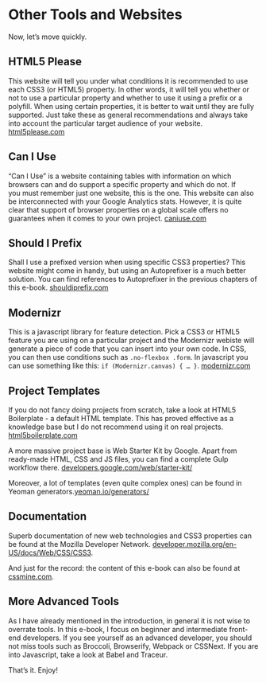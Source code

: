 Other Tools and Websites
========================

Now, let’s move quickly.

HTML5 Please
------------

This website will tell you under what conditions it is recommended to use each
CSS3 (or HTML5) property. In other words, it will tell you whether or not to use
a particular property and whether to use it using a prefix or a polyfill. When
using certain properties, it is better to wait until they are fully supported.
Just take these as general recommendations and always take into account the
particular target audience of your website.
[html5please.com](http://html5please.com)

Can I Use
---------

“Can I Use” is a website containing tables with information on which browsers
can and do support a specific property and which do not. If you must remember
just one website, this is the one. This website can also be interconnected with
your Google Analytics stats. However, it is quite clear that support of browser
properties on a global scale offers no guarantees when it comes to your own
project. [caniuse.com](http://caniuse.com)

Should I Prefix
---------------

Shall I use a prefixed version when using specific CSS3 properties? This website
might come in handy, but using an Autoprefixer is a much better solution. You
can find references to Autoprefixer in the previous chapters of this e-book.
[shouldiprefix.com](http://shouldiprefix.com)

Modernizr
---------

This is a javascript library for feature detection. Pick a CSS3 or HTML5 feature
you are using on a particular project and the Modernizr webiste will generate a
piece of code that you can insert into your own code. In CSS, you can then use
conditions such as `.no-flexbox .form`. In javascript you can use something like
this: `if (Modernizr.canvas) { … }`. [modernizr.com](https://modernizr.com)

Project Templates
-----------------

If you do not fancy doing projects from scratch, take a look at HTML5
Boilerplate - a default HTML template. This has proved effective as a knowledge
base but I do not recommend using it on real projects.
[html5boilerplate.com](https://html5boilerplate.com)

A more massive project base is Web Starter Kit by Google. Apart from ready-made
HTML, CSS and JS files, you can find a complete Gulp workflow there.
[developers.google.com/web/starter-kit/](https://developers.google.com/web/starter-kit/)

Moreover, a lot of templates (even quite complex ones) can be found in Yeoman
generators.[yeoman.io/generators/](http://yeoman.io/generators/)

Documentation
-------------

Superb documentation of new web technologies and CSS3 properties can be found at
the Mozilla Developer Network.
[developer.mozilla.org/en-US/docs/Web/CSS/CSS3](https://developer.mozilla.org/en-US/docs/Web/CSS/CSS3).

And just for the record: the content of this e-book can also be found at
[cssmine.com](http://www.cssmine.com).

More Advanced Tools
-------------------

As I have already mentioned in the introduction, in general it is not wise to
overrate tools. In this e-book, I focus on beginner and intermediate front-end
developers. If you see yourself as an advanced developer, you should not miss
tools such as Broccoli, Browserify, Webpack or CSSNext. If you are into
Javascript, take a look at Babel and Traceur.

That’s it. Enjoy!
